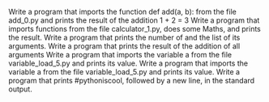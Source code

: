 Write a program that imports the function def add(a, b): from the file add_0.py and prints the result of the addition 1 + 2 = 3
Write a program that imports functions from the file calculator_1.py, does some Maths, and prints the result.
Write a program that prints the number of and the list of its arguments.
Write a program that prints the result of the addition of all arguments
Write a program that imports the variable a from the file variable_load_5.py and prints its value.
Write a program that imports the variable a from the file variable_load_5.py and prints its value.
Write a program that prints #pythoniscool, followed by a new line, in the standard output.
